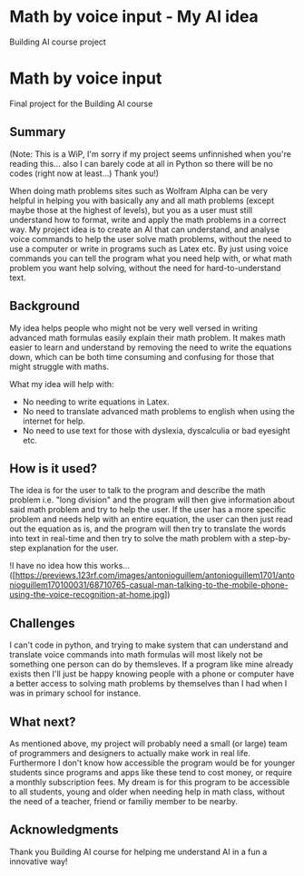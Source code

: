 # Math by voice input - My AI idea
Building AI course project

# Math by voice input

Final project for the Building AI course

## Summary

(Note: This is a WiP, I'm sorry if my project seems unfinnished when you're reading this... also I can barely code at all in Python so there will be no codes (right now at least...) Thank you!)

When doing math problems sites such as Wolfram Alpha can be very helpful in helping you with basically any and all math problems (except maybe those at the highest of levels), but you as a user must still understand how to format, write and apply the math problems in a correct way. My project idea is to create an AI that can understand, and analyse voice commands to help the user solve math problems, without the need to use a computer or write in programs such as Latex etc. By just using voice commands you can tell the program what you need help with, or what math problem you want help solving, without the need for hard-to-understand text.


## Background

My idea helps people who might not be very well versed in writing advanced math formulas easily explain their math problem. It makes math easier to learn and understand by removing the need to write the equations down, which can be both time consuming and confusing for those that might struggle with maths.

What my idea will help with:
* No needing to write equations in Latex.
* No need to translate advanced math problems to english when using the internet for help.
* No need to use text for those with dyslexia, dyscalculia or bad eyesight etc.


## How is it used?

The idea is for the user to talk to the program and describe the math problem i.e. "long division" and the program will then give information about said math problem and try to help the user. If the user has a more specific problem and needs help with an entire equation, the user can then just read out the equation as is, and the program will then try to translate the words into text in real-time and then try to solve the math problem with a step-by-step explanation for the user.

!I have no idea how this works...([https://previews.123rf.com/images/antonioguillem/antonioguillem1701/antonioguillem170100031/68710765-casual-man-talking-to-the-mobile-phone-using-the-voice-recognition-at-home.jpg])


## Challenges

I can't code in python, and trying to make system that can understand and translate voice commands into math formulas will most likely not be something one person can do by themsleves. If a program like mine already exists then I'll just be happy knowing people with a phone or computer have a better access to solving math problems by themselves than I had when I was in primary school for instance.

## What next?

As mentioned above, my project will probably need a small (or large) team of programmers and designers to actually make work in real life. Furthermore I don't know how accessible the program would be for younger students since programs and apps like these tend to cost money, or require a monthly subscription fees. My dream is for this program to be accessible to all students, young and older when needing help in math class, without the need of a teacher, friend or familiy member to be nearby.


## Acknowledgments

Thank you Building AI course for helping me understand AI in a fun a innovative way!
